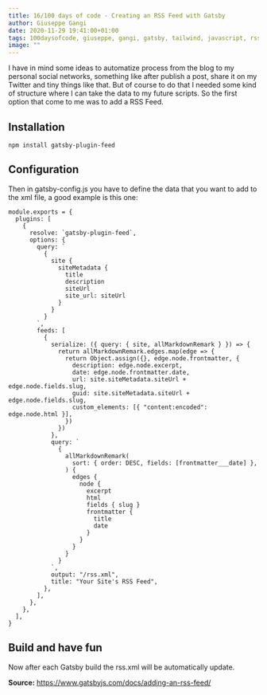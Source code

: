 ```yaml
---
title: 16/100 days of code - Creating an RSS Feed with Gatsby
author: Giuseppe Gangi
date: 2020-11-29 19:41:00+01:00
tags: 100daysofcode, giuseppe, gangi, gatsby, tailwind, javascript, rss, feed
image: ""
---
```


I have in mind some ideas to automatize process from the blog to my personal social networks, something like after publish a post, share it on my Twitter and tiny things like that. But of course to do that I needed some kind of structure where I can take the data to my future scripts. So the first option that come to me was to add a RSS Feed.

## Installation

```
npm install gatsby-plugin-feed
```

## Configuration 

Then in gatsby-config.js you have to define the data that you want to add to the xml file, a good example is this one:

```
module.exports = {
  plugins: [
    {
      resolve: `gatsby-plugin-feed`,
      options: {
        query: `
          {
            site {
              siteMetadata {
                title
                description
                siteUrl
                site_url: siteUrl
              }
            }
          }
        `,
        feeds: [
          {
            serialize: ({ query: { site, allMarkdownRemark } }) => {
              return allMarkdownRemark.edges.map(edge => {
                return Object.assign({}, edge.node.frontmatter, {
                  description: edge.node.excerpt,
                  date: edge.node.frontmatter.date,
                  url: site.siteMetadata.siteUrl + edge.node.fields.slug,
                  guid: site.siteMetadata.siteUrl + edge.node.fields.slug,
                  custom_elements: [{ "content:encoded": edge.node.html }],
                })
              })
            },
            query: `
              {
                allMarkdownRemark(
                  sort: { order: DESC, fields: [frontmatter___date] },
                ) {
                  edges {
                    node {
                      excerpt
                      html
                      fields { slug }
                      frontmatter {
                        title
                        date
                      }
                    }
                  }
                }
              }
            `,
            output: "/rss.xml",
            title: "Your Site's RSS Feed",
          },
        ],
      },
    },
  ],
}
```

## Build and have fun

Now after each Gatsby build the rss.xml will be automatically update. 







**Source:** https://www.gatsbyjs.com/docs/adding-an-rss-feed/

